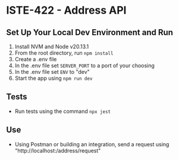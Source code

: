 # ISTE-422 - Address API

## Set Up Your Local Dev Environment and Run

1. Install NVM and Node v20.13.1
2. From the root directory, run `npm install`
3. Create a .env file
4. In the .env file set `SERVER_PORT` to a port of your choosing
5. In the .env file set `ENV` to "dev"
6. Start the app using `npm run dev`

## Tests
- Run tests using the command `npx jest`

## Use

- Using Postman or building an integration, send a request using "http://localhost:<port>/address/request"